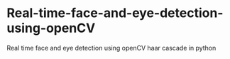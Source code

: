 # Real-time-face-and-eye-detection-using-openCV
Real time face and eye detection using openCV haar cascade in python
